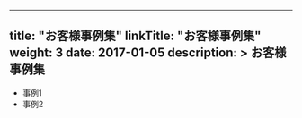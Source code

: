 
---
title: "お客様事例集"
linkTitle: "お客様事例集"
weight: 3
date: 2017-01-05
description: >
  お客様事例集
---

- 事例1
- 事例2
